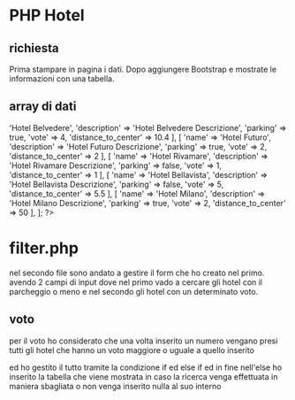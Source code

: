 # PHP Hotel

## richiesta
Prima stampare in pagina i dati.
Dopo aggiungere Bootstrap e mostrate le informazioni con una tabella.

## array di dati 

<?php
    $hotels = [
        [
            'name' => 'Hotel Belvedere',
            'description' => 'Hotel Belvedere Descrizione',
            'parking' => true,
            'vote' => 4,
            'distance_to_center' => 10.4
        ],
        [
            'name' => 'Hotel Futuro',
            'description' => 'Hotel Futuro Descrizione',
            'parking' => true,
            'vote' => 2,
            'distance_to_center' => 2
        ],
        [
            'name' => 'Hotel Rivamare',
            'description' => 'Hotel Rivamare Descrizione',
            'parking' => false,
            'vote' => 1,
            'distance_to_center' => 1
        ],
        [
            'name' => 'Hotel Bellavista',
            'description' => 'Hotel Bellavista Descrizione',
            'parking' => false,
            'vote' => 5,
            'distance_to_center' => 5.5
        ],
        [
            'name' => 'Hotel Milano',
            'description' => 'Hotel Milano Descrizione',
            'parking' => true,
            'vote' => 2,
            'distance_to_center' => 50
        ],
    ];
?>

# filter.php

nel secondo file sono andato a gestire il form che ho creato nel primo.
avendo 2 campi di input dove nel primo vado a cercare gli hotel con il parcheggio o meno e nel secondo gli hotel con un determinato voto.

## voto 
per il voto ho considerato che una volta inserito un numero vengano presi tutti gli hotel che hanno un voto maggiore o uguale a quello inserito 

ed ho gestito il tutto tramite la condizione if ed else if ed in fine nell'else ho inserito la tabella che viene mostrata in caso la ricerca venga effettuata in maniera sbagliata o non venga inserito nulla al suo interno 